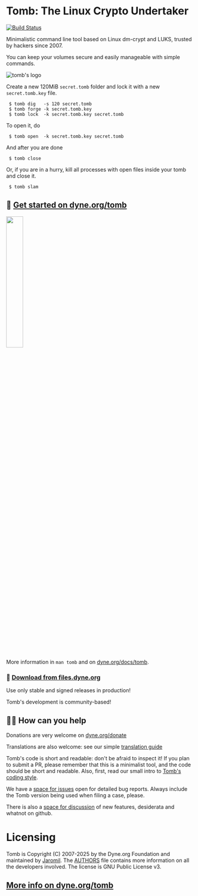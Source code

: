 # Tomb: The Linux Crypto Undertaker

[![Build Status](https://github.com/dyne/tomb/actions/workflows/linux.yml/badge.svg)](https://github.com/dyne/Tomb/actions)
<!-- [![Build Status](https://github.com/dyne/tomb/actions/workflows/portable.yml/badge.svg)](https://github.com/dyne/Tomb/actions) -->

Minimalistic command line tool based on Linux dm-crypt and LUKS, trusted by hackers since 2007.

You can keep your volumes secure and easily manageable with simple commands.

![tomb's logo](https://github.com/dyne/Tomb/blob/master/extras/images/monmort.png)

Create a new 120MiB `secret.tomb` folder and lock it with a new `secret.tomb.key` file.
```
 $ tomb dig   -s 120 secret.tomb
 $ tomb forge -k secret.tomb.key
 $ tomb lock  -k secret.tomb.key secret.tomb
```
To open it, do
```
 $ tomb open  -k secret.tomb.key secret.tomb
```
And after you are done
```
 $ tomb close
```
Or, if you are in a hurry, kill all processes with open files inside your tomb and close it.
```
 $ tomb slam
```
## 📖 [Get started on dyne.org/tomb](https://dyne.org/tomb)

<a href="https://dyne.org/tomb"><img src="https://files.dyne.org/software_by_dyne.png" width="30%"></a>

More information in `man tomb` and on [dyne.org/docs/tomb](https://dyne.org/docs/tomb).

### 💾 [Download from files.dyne.org](https://files.dyne.org/?dir=tomb)

Use only stable and signed releases in production!

Tomb's development is community-based!

## 🤏🏽 How can you help

Donations are very welcome on [dyne.org/donate](https://www.dyne.org/donate)

Translations are also welcome: see our simple [translation guide](https://github.com/dyne/Tomb/blob/master/extras/translations/README.md)

Tomb's code is short and readable: don't be afraid to inspect it! If you plan to submit a PR, please remember that this is a minimalist tool, and the code should be short and readable. Also, first, read our small intro to [Tomb's coding style](doc/HACKING.txt).

We have a [space for issues](https://github.com/dyne/Tomb/issues) open for detailed bug reports. Always include the Tomb version being used when filing a case, please.

There is also a [space for discussion](https://github.com/dyne/Tomb/discussions) of new features, desiderata and whatnot on github.

# Licensing

Tomb is Copyright (C) 2007-2025 by the Dyne.org Foundation and maintained by [Jaromil](https://github.com/jaromil). The [AUTHORS](AUTHORS.md) file contains more information on all the developers involved. The license is GNU Public License v3.

## [More info on dyne.org/tomb](https://dyne.org/tomb)
